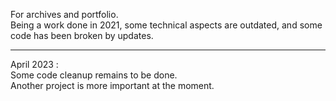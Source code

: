 For archives and portfolio. <br>
Being a work done in 2021, some technical aspects are outdated, and some code has been broken by updates. <br>
<hr>

April 2023 : <br>
Some code cleanup remains to be done.<br>
Another project is more important at the moment.<br>
